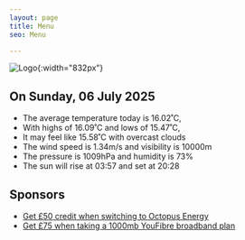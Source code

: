 ```yaml
---
layout: page
title: Menu
seo: Menu

---
```


![Logo](/images/logo.jpg){:width="832px"}

<!-- weather_marker starts -->
## On Sunday, 06 July 2025

- The average temperature today is 16.02˚C,
- With highs of 16.09˚C and lows of 15.47˚C,
- It may feel like 15.58˚C with overcast clouds
- The wind speed is 1.34m/s and visibility is 10000m
- The pressure is 1009hPa and humidity is 73%
- The sun will rise at 03:57 and set at 20:28

<!-- weather_marker ends -->

## Sponsors

- [Get £50 credit when switching to Octopus Energy](https://bit.ly/3oD1nnS)
- [Get £75 when taking a 1000mb YouFibre broadband plan](https://aklam.io/91zWhU?)
